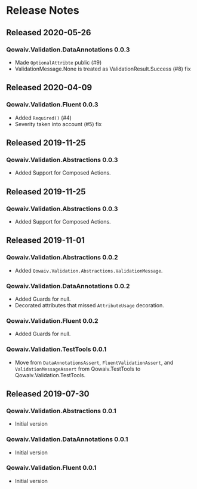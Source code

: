 ﻿# Release Notes

## Released 2020-05-26
### Qowaiv.Validation.DataAnnotations 0.0.3
* Made `OptionalAttribte` public (#9)
* ValidationMessage.None is treated as ValidationResult.Success (#8) fix

## Released 2020-04-09
### Qowaiv.Validation.Fluent 0.0.3
* Added `Required()` (#4)
* Severity taken into account (#5) fix

## Released 2019-11-25
### Qowaiv.Validation.Abstractions 0.0.3
* Added Support for Composed Actions.

## Released 2019-11-25
### Qowaiv.Validation.Abstractions 0.0.3
* Added Support for Composed Actions.

## Released 2019-11-01
### Qowaiv.Validation.Abstractions 0.0.2
* Added `Qowaiv.Validation.Abstractions.ValidationMessage`.
### Qowaiv.Validation.DataAnnotations 0.0.2
* Added Guards for null.
* Decorated attributes that missed `AttributeUsage` decoration.
### Qowaiv.Validation.Fluent 0.0.2
* Added Guards for null.
### Qowaiv.Validation.TestTools 0.0.1
* Move from `DataAnnotationsAssert`, `FluentValidationAssert`, and
  `ValidationMessageAssert` from Qowaiv.TestTools to Qowaiv.Validation.TestTools.

## Released 2019-07-30
### Qowaiv.Validation.Abstractions 0.0.1
* Initial version
### Qowaiv.Validation.DataAnnotations 0.0.1
* Initial version
### Qowaiv.Validation.Fluent 0.0.1
* Initial version
